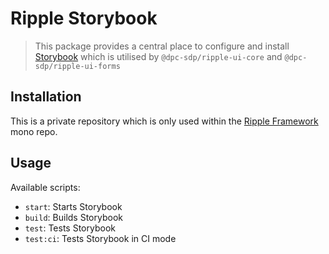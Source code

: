 # Ripple Storybook

> This package provides a central place to configure and install [Storybook](https://storybook.js.org/) which is utilised by `@dpc-sdp/ripple-ui-core` and `@dpc-sdp/ripple-ui-forms`

## Installation

This is a private repository which is only used within the [Ripple Framework](https://github.com/dpc-sdp/ripple-framework/) mono repo.

## Usage

Available scripts:

- `start`: Starts Storybook
- `build`: Builds Storybook
- `test`: Tests Storybook
- `test:ci`: Tests Storybook in CI mode
